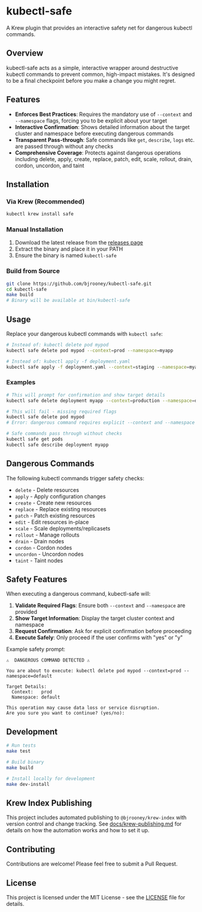 # kubectl-safe

A Krew plugin that provides an interactive safety net for dangerous kubectl commands.

## Overview

kubectl-safe acts as a simple, interactive wrapper around destructive kubectl commands to prevent common, high-impact mistakes. It's designed to be a final checkpoint before you make a change you might regret.

## Features

- **Enforces Best Practices**: Requires the mandatory use of `--context` and `--namespace` flags, forcing you to be explicit about your target
- **Interactive Confirmation**: Shows detailed information about the target cluster and namespace before executing dangerous commands
- **Transparent Pass-through**: Safe commands like `get`, `describe`, `logs` etc. are passed through without any checks
- **Comprehensive Coverage**: Protects against dangerous operations including delete, apply, create, replace, patch, edit, scale, rollout, drain, cordon, uncordon, and taint

## Installation

### Via Krew (Recommended)

```bash
kubectl krew install safe
```

### Manual Installation

1. Download the latest release from the [releases page](https://github.com/bjrooney/kubectl-safe/releases)
2. Extract the binary and place it in your PATH
3. Ensure the binary is named `kubectl-safe`

### Build from Source

```bash
git clone https://github.com/bjrooney/kubectl-safe.git
cd kubectl-safe
make build
# Binary will be available at bin/kubectl-safe
```

## Usage

Replace your dangerous kubectl commands with `kubectl safe`:

```bash
# Instead of: kubectl delete pod mypod
kubectl safe delete pod mypod --context=prod --namespace=myapp

# Instead of: kubectl apply -f deployment.yaml  
kubectl safe apply -f deployment.yaml --context=staging --namespace=myapp
```

### Examples

```bash
# This will prompt for confirmation and show target details
kubectl safe delete deployment myapp --context=production --namespace=default

# This will fail - missing required flags
kubectl safe delete pod mypod
# Error: dangerous command requires explicit --context and --namespace flag(s)

# Safe commands pass through without checks
kubectl safe get pods
kubectl safe describe deployment myapp
```

## Dangerous Commands

The following kubectl commands trigger safety checks:

- `delete` - Delete resources
- `apply` - Apply configuration changes
- `create` - Create new resources  
- `replace` - Replace existing resources
- `patch` - Patch existing resources
- `edit` - Edit resources in-place
- `scale` - Scale deployments/replicasets
- `rollout` - Manage rollouts
- `drain` - Drain nodes
- `cordon` - Cordon nodes
- `uncordon` - Uncordon nodes  
- `taint` - Taint nodes

## Safety Features

When executing a dangerous command, kubectl-safe will:

1. **Validate Required Flags**: Ensure both `--context` and `--namespace` are provided
2. **Show Target Information**: Display the target cluster context and namespace
3. **Request Confirmation**: Ask for explicit confirmation before proceeding
4. **Execute Safely**: Only proceed if the user confirms with "yes" or "y"

Example safety prompt:

```
⚠️  DANGEROUS COMMAND DETECTED ⚠️

You are about to execute: kubectl delete pod mypod --context=prod --namespace=default

Target Details:
  Context:   prod
  Namespace: default

This operation may cause data loss or service disruption.
Are you sure you want to continue? (yes/no):
```

## Development

```bash
# Run tests
make test

# Build binary
make build

# Install locally for development  
make dev-install
```

## Krew Index Publishing

This project includes automated publishing to `@bjrooney/krew-index` with version control and change tracking. See [docs/krew-publishing.md](docs/krew-publishing.md) for details on how the automation works and how to set it up.

## Contributing

Contributions are welcome! Please feel free to submit a Pull Request.

## License

This project is licensed under the MIT License - see the [LICENSE](LICENSE) file for details.
